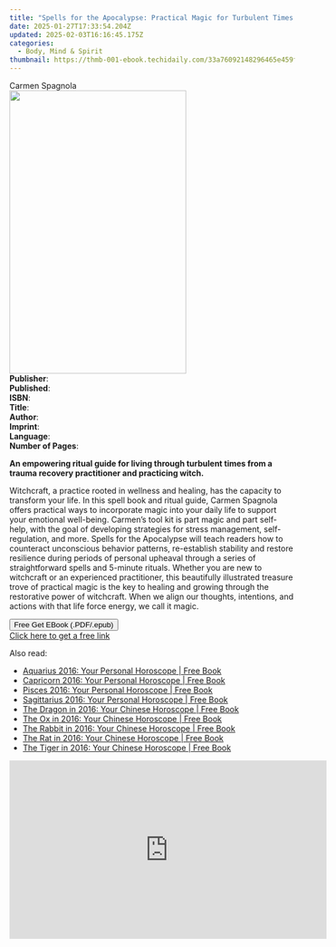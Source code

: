 ```yaml
---
title: "Spells for the Apocalypse: Practical Magic for Turbulent Times | Free Book"
date: 2025-01-27T17:33:54.204Z
updated: 2025-02-03T16:16:45.175Z
categories:
  - Body, Mind & Spirit
thumbnail: https://thmb-001-ebook.techidaily.com/33a76092148296465e459f9ce5163983840082663a8675b2a9ac8e765c7931db.jpg
---
```

<main id="book-container">
  <div class="flex flex-col">
    <div class="book-brief flex-1 py-6 px-4 sm:p-6 md:py-10 md:px-8">
      <!-- brief-->
      <div class="book-brief-main">Carmen Spagnola</div>
    </div>
    <div
      class="book-meta-info flex-1 grid gap-4 col-start-1 col-end-3 row-start-1 sm:mb-6 sm:grid-cols-4 lg:gap-6 lg:col-start-2 lg:row-end-6 lg:row-span-6 lg:mb-0"
    >
      <div
        class="book-meta-info-left place-content-center mt-4 p-4 text-sm leading-6 col-start-2 col-span-2 dark:text-slate-400"
      >
        <img
          class="w-full h-500 object-cover rounded-lg sm:h-255 sm:col-span-2 lg:col-span-full"
          src="https://img-001-ebook.techidaily.com/41090f718f4872fd819509c9602320df265b423ff26f379d13ecaad2411d8db4.jpg"
          alt=""
          width="312"
          height="500"
        />
      </div>
      <div
        class="book-meta-info-right mt-2 col-start-1 row-start-2 col-span-3 self-center"
      >
        <!-- meta data  -->
        <div class="flex flex-col px-4 md:px-8">
          <div class="flex-1">
            <strong>Publisher</strong>:<span class="px-2"></span>
          </div>
          <div class="flex-1">
            <strong>Published</strong>:<span class="px-2"></span>
          </div>
          <div class="flex-1">
            <strong>ISBN</strong>:<span class="px-2"></span>
          </div>
          <div class="flex-1">
            <strong>Title</strong>:<span class="px-2"></span>
          </div>
          <div class="flex-1">
            <strong>Author</strong>:<span class="px-2"></span>
          </div>
          <div class="flex-1">
            <strong>Imprint</strong>:<span class="px-2"></span>
          </div>
          <div class="flex-1">
            <strong>Language</strong>:<span class="px-2"></span>
          </div>
          <div class="flex-1">
            <strong>Number of Pages</strong>:<span class="px-2"></span>
          </div>
        </div>
      </div>
    </div>
    <div class="book-description flex-1 py-6 px-4 sm:p-6 md:py-10 md:px-8">
      <div class="book-description-main">
        <div accordion-content="" id="description">
          <p>
            <strong
              >An empowering ritual guide for living through turbulent times
              from a trauma recovery practitioner and practicing witch.</strong
            >
          </p>
          <p>
            Witchcraft, a practice rooted in wellness and healing, has the
            capacity to transform your life. In this spell book and ritual
            guide, Carmen Spagnola offers practical ways to incorporate magic
            into your daily life to support your emotional well-being. Carmen’s
            tool kit is part magic and part self-help, with the goal of
            developing strategies for stress management, self-regulation, and
            more. Spells for the Apocalypse will teach readers how to counteract
            unconscious behavior patterns, re-establish stability and restore
            resilience during periods of personal upheaval through a series of
            straightforward spells and 5-minute rituals. Whether you are new to
            witchcraft or an experienced practitioner, this beautifully
            illustrated treasure trove of practical magic is the key to healing
            and growing through the restorative power of witchcraft. When we
            align our thoughts, intentions, and actions with that life force
            energy, we call it magic.
          </p>
        </div>
      </div>
    </div>
    <div class="book-excerpts flex-1 py-6 px-4 sm:p-6 md:py-10 md:px-8"></div>
    <div
      class="book-about-author flex-1 py-6 px-4 sm:p-6 md:py-10 md:px-8"
    ></div>
    <div class="book-free-get flex-1 py-6 px-4 sm:p-6 md:py-10 md:px-8">
      <button
        id="btn-free-get"
        class="bg-blue-500 hover:bg-blue-700 text-white font-bold py-2 px-4 rounded"
      >
        Free Get EBook (.PDF/.epub)
      </button>
      <div id="countdown-display" class="px-2 text-lg mt-2"></div>
      <a
        id="free-link"
        class="hidden bg-blue-500 hover:bg-blue-700 text-white font-bold py-2 px-4 rounded"
        href="https://www.ebooks.com/en-us/book/211347905/spells-for-the-apocalypse-practical-magic-for-turbulent-times/carmen-spagnola/"
        target="_blank"
        >Click here to get a free link</a
      >
    </div>
    <script>
      let countdownTime = 0;
      let countdownInterval = null;
      document
        .getElementById('btn-free-get')
        .addEventListener('click', startCountdown);
      function startCountdown() {
        countdownTime = new Date().getTime() + 60000 * 3;
        countdownInterval = setInterval(updateCountdown, 1000);
        document.getElementById('btn-free-get').disabled = true;
        document
          .getElementById('btn-free-get')
          .classList.add('bg-gray-500', 'cursor-not-allowed');
      }
      function updateCountdown() {
        let currentTime = new Date().getTime();
        let timeLeft = countdownTime - currentTime;
        let secondsLeft = Math.floor(timeLeft / 1000);
        document.getElementById('countdown-display').innerHTML =
          `Remaining time: ${secondsLeft} seconds.`;
        if (secondsLeft <= 0) {
          clearInterval(countdownInterval);
          document.getElementById('btn-free-get').classList.add('hidden');
          document.getElementById('free-link').classList.remove('hidden');
          document.getElementById('countdown-display').innerHTML = '';
        }
      }
    </script>
  </div>
</main>

<ins class="adsbygoogle"
      style="display:block"
      data-ad-client="ca-pub-7571918770474297"
      data-ad-slot="8358498916"
      data-ad-format="auto"
      data-full-width-responsive="true"></ins>
    

<span class="atpl-alsoreadstyle">Also read:</span>
<div><ul>
<li><a href="https://novels-ebooks.techidaily.com/2213950-9780008138059-aquarius-2016-your-personal-horoscope/"><u>Aquarius 2016: Your Personal Horoscope | Free Book</u></a></li>
<li><a href="https://novels-ebooks.techidaily.com/2213949-9780008138042-capricorn-2016-your-personal-horoscope/"><u>Capricorn 2016: Your Personal Horoscope | Free Book</u></a></li>
<li><a href="https://novels-ebooks.techidaily.com/2213951-9780008138066-pisces-2016-your-personal-horoscope/"><u>Pisces 2016: Your Personal Horoscope | Free Book</u></a></li>
<li><a href="https://novels-ebooks.techidaily.com/2213948-9780008138035-sagittarius-2016-your-personal-horoscope/"><u>Sagittarius 2016: Your Personal Horoscope | Free Book</u></a></li>
<li><a href="https://novels-ebooks.techidaily.com/2213956-9780008138110-the-dragon-in-2016-your-chinese-horoscope/"><u>The Dragon in 2016: Your Chinese Horoscope | Free Book</u></a></li>
<li><a href="https://novels-ebooks.techidaily.com/2213953-9780008138080-the-ox-in-2016-your-chinese-horoscope/"><u>The Ox in 2016: Your Chinese Horoscope | Free Book</u></a></li>
<li><a href="https://novels-ebooks.techidaily.com/2213955-9780008138103-the-rabbit-in-2016-your-chinese-horoscope/"><u>The Rabbit in 2016: Your Chinese Horoscope | Free Book</u></a></li>
<li><a href="https://novels-ebooks.techidaily.com/2213952-9780008138073-the-rat-in-2016-your-chinese-horoscope/"><u>The Rat in 2016: Your Chinese Horoscope | Free Book</u></a></li>
<li><a href="https://novels-ebooks.techidaily.com/2213954-9780008138097-the-tiger-in-2016-your-chinese-horoscope/"><u>The Tiger in 2016: Your Chinese Horoscope | Free Book</u></a></li>
</ul></div>

<!-- affiliate ads begin -->
<iframe width="560" height="315" src="https://www.youtube.com/embed/TJCye_oCTTw?si=6bVyBphcSgSFdyuq" title="YouTube video player" frameborder="0" allow="accelerometer; autoplay; clipboard-write; encrypted-media; gyroscope; picture-in-picture; web-share" referrerpolicy="strict-origin-when-cross-origin" allowfullscreen></iframe>
<!-- affiliate ads end -->


